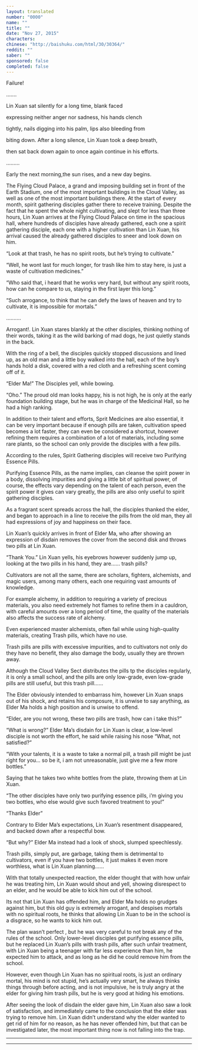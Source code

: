 ```yaml
---
layout: translated
number: "0000"
name: ""
title: ""
date: "Nov 27, 2015"
characters:
chinese: "http://baishuku.com/html/30/30364/"
reddit: ""
saber: ""
sponsored: false
completed: false
---
```


Failure!

…….

Lin Xuan sat silently for a long time, blank faced

expressing neither anger nor sadness, his hands clench

tightly, nails digging into his palm, lips also bleeding from

biting down. After a long silence, Lin Xuan took a deep breath,

then sat back down again to once again continue in his efforts.

………

Early the next morning,the sun rises, and a new day begins.

The Flying Cloud Palace, a grand and imposing building set in front of the Earth Stadium, one of the most important buildings in the  Cloud Valley, as well as one of the most important buildings there. At the start of every month, spirit gathering disciples gather there to receive training. Despite the fact that he spent the whole night cultivating, and slept for less than three hours, Lin Xuan arrives at the Flying Cloud Palace on time in the spacious hall, where hundreds of disciples have already gathered, each one a spirit gathering disciple, each one with a higher cultivation than Lin Xuan, his arrival caused the already gathered disciples to sneer and look down on him.

“Look at that trash, he has no spirit roots, but he’s trying to cultivate.”

“Well, he wont last for much longer, for trash like him to stay here, is just a waste of cultivation medicines.”

“Who said that, i heard that he works very hard, but without any spirit roots, how can he compare to us, staying in the first layer this long.”

“Such arrogance, to think that he can defy the laws of heaven and try to cultivate, it is impossible for mortals.”

……….

Arrogant!. Lin Xuan stares blankly at the other disciples, thinking nothing of their words, taking it as the wild barking of mad dogs, he just quietly stands in the back.

With the ring of a bell, the disciples quickly stopped discussions and lined up, as an old man and a little boy walked into the hall, each of the boy’s hands hold a disk, covered with a red cloth and a refreshing scent coming off of it.

“Elder Ma!” The Disciples yell, while bowing.

“Oho.” The proud old man looks happy, his is not high, he is only at the early foundation building stage, but he was in charge of the Medicinal Hall, so he had a high ranking.

In addition to their talent and efforts, Sprit Medicines are also essential, it can be very important because if enough pills are taken, cultivation speed becomes a lot faster, they can even be considered a shortcut, however refining them requires a combination of a lot of materials, including some rare plants, so the school can only provide the disciples with a few pills.

According to the rules, Spirit Gathering disciples will receive two Purifying Essence Pills.

Purifying Essence Pills, as the name implies, can cleanse the spirit power in a body, dissolving impurities and giving a little bit of spiritual power, of course, the effects vary depending on the talent of each person, even the spirit power it gives can vary greatly, the pills are also only useful to spirit gathering disciples.

As a fragrant scent spreads across the hall, the disciples thanked the elder, and began to approach in a line to receive the pills from the old man, they all had expressions of joy and happiness on their face.

Lin Xuan’s quickly arrives in front of Elder Ma, who after showing an expression of disdain removes the cover from the second disk and throws two pills at Lin Xuan.

“Thank You.” Lin Xuan yells, his eyebrows however suddenly jump up, looking at the two pills in his hand, they are…… trash pills?

Cultivators are not all the same, there are scholars, fighters, alchemists, and magic users, among many others, each one requiring vast amounts of knowledge.

For example alchemy, in addition to requiring a variety of precious materials, you also need extremely hot flames to refine them in a cauldron, with careful amounts over a long period of time, the quality of the materials also affects the success rate of alchemy.

Even experienced master alchemists, often fail while using high-quality materials, creating Trash pills, which have no use.

Trash pills are pills with excessive impurities, and to cultivators not only do they have no benefit, they also damage the body, usually they are thrown away.

Although the Cloud Valley Sect distributes the pills tp the disciples regularly, it is only a small school, and the pills are only low-grade, even low-grade pills are still useful, but this trash pill……

The Elder obviously intended to embarrass him, however Lin Xuan snaps out of his shock, and retains his composure, it is unwise to say anything, as Elder Ma holds a high position and is unwise to offend.

“Elder, are you not wrong, these two pills are trash, how can i take this?”

“What is wrong?” Elder Ma’s disdain for Lin Xuan is clear, a low-level disciple is not worth the effort, he said while raising his nose “What, not satisfied?”

“With your talents, it is a waste to take a normal pill, a trash pill might be just right for you… so be it, i am not unreasonable, just give me a few more bottles.”

Saying that he takes two white bottles from the plate, throwing them at Lin Xuan.

“The other disciples have only two purifying essence pills, i’m giving you two bottles, who else would give such favored treatment to you!”

“Thanks Elder”

Contrary to Elder Ma’s expectations, Lin Xuan’s resentment disappeared, and backed down after a respectful bow.

“But why?” Elder Ma instead had a look of shock, slumped speechlessly.

Trash pills, simply put, are garbage, taking them is detrimental to cultivators, even if you have two bottles, it just makes it even more worthless, what is Lin Xuan planning……

With that totally unexpected reaction, the elder thought that with how unfair he was treating him, Lin Xuan would shout and yell, showing disrespect to an elder, and he would be able to kick him out of the school.

Its not that Lin Xuan has offended him, and Elder Ma holds no grudges against him, but this old guy is extremely arrogant, and despises mortals with no spiritual roots, he thinks that allowing Lin Xuan to be in the school is a disgrace, so he wants to kick him out.

The plan wasn’t perfect , but he was very careful to not break any of the rules of the school. Only lower-level disciples get purifying essence pills, but he replaced Lin Xuan’s pills with trash pills, after such unfair treatment, with Lin Xuan being a teenager with far less experience than him, he expected him to attack, and as long as he did he could remove him from the school.

However, even though Lin Xuan has no spiritual roots, is just an ordinary mortal, his mind is not stupid, he’s actually very smart, he always thinks things through before acting, and is not impulsive, he is truly angry at the elder for giving him trash pills, but he is very good at hiding his emotions.

After seeing the look of disdain the elder gave him, Lin Xuan also saw a look of satisfaction, and immediately came to the conclusion that the elder was trying to remove him. Lin Xuan didn’t understand why the elder wanted to get rid of him for no reason, as he has never offended him, but that can be investigated later, the most important thing now is not falling into the trap.

- - -
- - -

[^1]:
